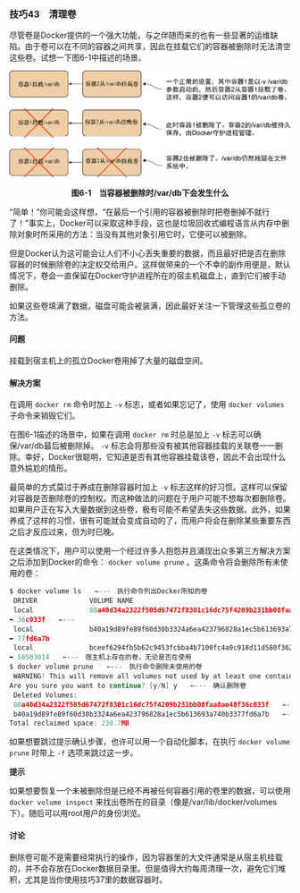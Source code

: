 ### 技巧43　清理卷

尽管卷是Docker提供的一个强大功能，与之伴随而来的也有一些显著的运维缺陷。由于卷可以在不同的容器之间共享，因此在挂载它们的容器被删除时无法清空这些卷。试想一下图6-1中描述的场景。

![33.png](../images/33.png)
<center class="my_markdown"><b class="my_markdown">图6-1　当容器被删除时/var/db下会发生什么</b></center>

“简单！”你可能会这样想，“在最后一个引用的容器被删除时把卷删掉不就行了！”事实上，Docker可以采取这种手段，这也是垃圾回收式编程语言从内存中删除对象时所采用的方法：当没有其他对象引用它时，它便可以被删除。

但是Docker认为这可能会让人们不小心丢失重要的数据，而且最好把是否在删除容器的时候删除卷的决定权交给用户。这样做带来的一个不幸的副作用便是，默认情况下，卷会一直保留在Docker守护进程所在的宿主机磁盘上，直到它们被手动删除。

如果这些卷填满了数据，磁盘可能会被装满，因此最好关注一下管理这些孤立卷的方法。

#### 问题

挂载到宿主机上的孤立Docker卷用掉了大量的磁盘空间。

#### 解决方案

在调用 `docker rm` 命令时加上 `-v` 标志，或者如果忘记了，使用 `docker volumes` 子命令来销毁它们。

在图6-1描述的场景中，如果在调用 `docker rm` 时总是加上 `-v` 标志可以确保/var/db最后被删除掉。 `-v` 标志会将那些没有被其他容器挂载的关联卷一一删除。幸好，Docker很聪明，它知道是否有其他容器挂载该卷，因此不会出现什么意外尴尬的情形。

最简单的方式莫过于养成在删除容器时加上 `-v` 标志这样的好习惯。这样可以保留对容器是否删除卷的控制权。而这种做法的问题在于用户可能不想每次都删除卷。如果用户正在写入大量数据到这些卷，极有可能不希望丢失这些数据。此外，如果养成了这样的习惯，很有可能就会变成自动的了，而用户将会在删除某些重要东西之后才反应过来，但为时已晚。

在这类情况下，用户可以使用一个经过许多人抱怨并且涌现出众多第三方解决方案之后添加到Docker的命令： `docker volume prune` 。这条命令将会删除所有未使用的卷：

```c
$ docker volume ls　　⇽---　执行命令列出Docker所知的卷
 DRIVER             VOLUME NAME
 local              80a40d34a2322f505d67472f8301c16dc75f4209b231bb08faa8ae48f
➥ 36c033f　　⇽---　
 local              b40a19d89fe89f60d30b3324a6ea423796828a1ec5b613693a740b33
➥ 77fd6a7b
 local              bceef6294fb5b62c9453fcbba4b7100fc4a0c918d11d580f362b09eb
➥ 58503014　　⇽---　宿主机上存在的卷，无论是否在使用
$ docker volume prune　　⇽---　执行命令删除未使用的卷
 WARNING! This will remove all volumes not used by at least one container.
Are you sure you want to continue? [y/N] y　　⇽---　确认删除卷
 Deleted Volumes:
 80a40d34a2322f505d67472f8301c16dc75f4209b231bb08faa8ae48f36c033f　　⇽---　
 b40a19d89fe89f60d30b3324a6ea423796828a1ec5b613693a740b3377fd6a7b　　⇽---　已经被删除的卷
Total reclaimed space: 230.7MB
```

如果想要跳过提示确认步骤，也许可以用一个自动化脚本，在执行 `docker volume prune` 时带上 `-f` 选项来跳过这一步。



**提示**

如果想要恢复一个未被删除但是已经不再被任何容器引用的卷里的数据，可以使用 `docker volume inspect` 来找出卷所在的目录（像是/var/lib/docker/volumes下）。随后可以用root用户的身份浏览。



#### 讨论

删除卷可能不是需要经常执行的操作，因为容器里的大文件通常是从宿主机挂载的，并不会存放在Docker数据目录里。但是值得大约每周清理一次，避免它们堆积，尤其是当你使用技巧37里的数据容器时。

